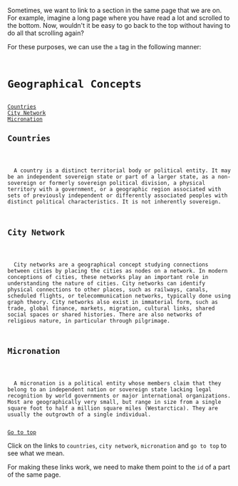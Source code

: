 Sometimes, we want to link to a section in the same
page that we are on. For example, imagine a long page
where you have read a lot and scrolled to the bottom. Now,
wouldn't it be easy to go back to the top without having to
do all that scrolling again?

For these purposes, we can use the `a` tag in the following manner:

<codeblock language="html" type="lesson">
<code>
<h1 id="title">Geographical Concepts</h1>
<a href="#country">Countries</a>
<a href="#city-network">City Network</a>
<a href="#micronation">Micronation</a>
<h2 id="country">Countries</h2>
<p>
  A country is a distinct territorial body or political entity. It may be an independent sovereign state or part of a larger state, as a non-sovereign or formerly sovereign political division, a physical territory with a government, or a geographic region associated with sets of previously independent or differently associated peoples with distinct political characteristics. It is not inherently sovereign.
</p>
<h2 id="city-network">City Network</h2>
<p>
  City networks are a geographical concept studying connections between cities by placing the cities as nodes on a network. In modern conceptions of cities, these networks play an important role in understanding the nature of cities. City networks can identify physical connections to other places, such as railways, canals, scheduled flights, or telecommunication networks, typically done using graph theory. City networks also exist in immaterial form, such as trade, global finance, markets, migration, cultural links, shared social spaces or shared histories. There are also networks of religious nature, in particular through pilgrimage.
</p>
<h2 id="micronation">Micronation</h2>
<p>
  A micronation is a political entity whose members claim that they belong to an independent nation or sovereign state lacking legal recognition by world governments or major international organizations. Most are geographically very small, but range in size from a single square foot to half a million square miles (Westarctica). They are usually the outgrowth of a single individual.
</p>
<a href="#title">Go to top</a>
</code>
</codeblock>

Click on the links to `countries`,
`city network`, `micronation` and
`go to top` to see what we mean.

For
making these links work, we need to
make them point to the `id` of
a part of the same page.
